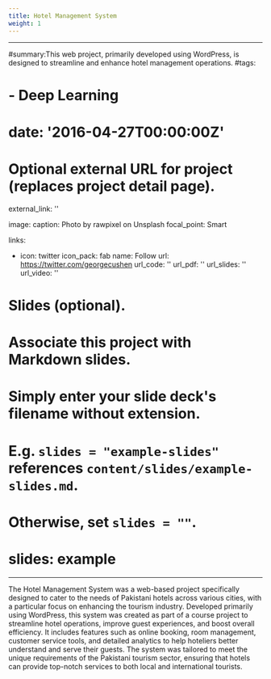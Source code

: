 ```yaml
---
title: Hotel Management System
weight: 1
---
```


---
#summary:This web project, primarily developed using WordPress, is designed to streamline and enhance hotel management operations.
#tags:
#  - Deep Learning
# date: '2016-04-27T00:00:00Z'

# Optional external URL for project (replaces project detail page).
external_link: ''

image:
  caption: Photo by rawpixel on Unsplash
  focal_point: Smart

links:
  - icon: twitter
    icon_pack: fab
    name: Follow
    url: https://twitter.com/georgecushen
url_code: ''
url_pdf: ''
url_slides: ''
url_video: ''

# Slides (optional).
#   Associate this project with Markdown slides.
#   Simply enter your slide deck's filename without extension.
#   E.g. `slides = "example-slides"` references `content/slides/example-slides.md`.
#   Otherwise, set `slides = ""`.
# slides: example
---

The Hotel Management System was a web-based project specifically designed to cater to the needs of Pakistani hotels across various cities, with a particular focus on enhancing the tourism industry. Developed primarily using WordPress, this system was created as part of a course project to streamline hotel operations, improve guest experiences, and boost overall efficiency. It includes features such as online booking, room management, customer service tools, and detailed analytics to help hoteliers better understand and serve their guests. The system was tailored to meet the unique requirements of the Pakistani tourism sector, ensuring that hotels can provide top-notch services to both local and international tourists.
